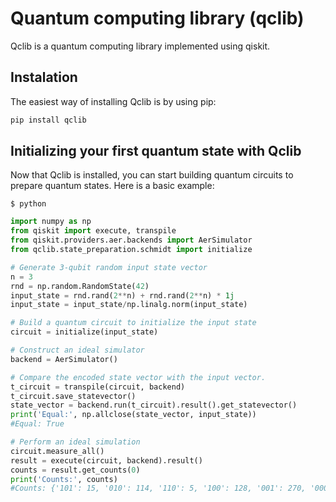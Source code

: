 # Quantum computing library (qclib)

Qclib is a quantum computing library implemented using qiskit.

## Instalation
The easiest way of installing Qclib is by using pip:

```python
pip install qclib
``` 

## Initializing your first quantum state with Qclib
Now that Qclib is installed, you can start building quantum circuits to prepare quantum states. Here is a basic example:

```
$ python
```

```python
import numpy as np
from qiskit import execute, transpile
from qiskit.providers.aer.backends import AerSimulator
from qclib.state_preparation.schmidt import initialize

# Generate 3-qubit random input state vector
n = 3
rnd = np.random.RandomState(42)
input_state = rnd.rand(2**n) + rnd.rand(2**n) * 1j
input_state = input_state/np.linalg.norm(input_state)

# Build a quantum circuit to initialize the input state
circuit = initialize(input_state)

# Construct an ideal simulator
backend = AerSimulator()

# Compare the encoded state vector with the input vector.
t_circuit = transpile(circuit, backend)
t_circuit.save_statevector()
state_vector = backend.run(t_circuit).result().get_statevector()
print('Equal:', np.allclose(state_vector, input_state))
#Equal: True

# Perform an ideal simulation
circuit.measure_all()
result = execute(circuit, backend).result()
counts = result.get_counts(0)
print('Counts:', counts)
#Counts: {'101': 15, '010': 114, '110': 5, '100': 128, '001': 270, '000': 91, '111': 147, '011': 254}
```